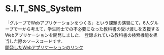 # S.I.T_SNS_System
「グループでWebアプリケーションをつくる」という課題の演習にて，6人グループで一から考えて，学生同士での不必要になった教科書の受け渡しを支援するWebアプリケーションを開発しました．
登録されている教科書の検索機能を担当した際のソースコードです．  
[開発したWebアプリケーションのリンク](http://160.16.141.77:51602/SIT_System/Login)
